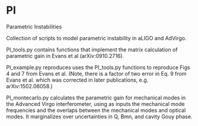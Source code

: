 # PI
Parametric Instabilities

Collection of scripts to model parametric instability in aLIGO and AdVirgo.

PI_tools.py contains functions that implement the matrix calculation of parametric gain in Evans et al (arXiv:0910.2716).

PI_example.py reproduces uses the PI_tools.py functions to reproduce Figs 4 and 7 from Evans et al. (Note, there is a factor of two error in Eq. 9 from Evans et al. which was corrected in later publications, e.g. arXiv:1502.06058.)

PI_montecarlo.py calculates the parametric gain for mechanical modes in the Advanced Virgo interferometer, using as inputs the mechanical mode frequencies and the overlaps between the mechanical modes and optical modes.  It marginalizes over uncertainties in Q, Bmn, and cavity Gouy phase.